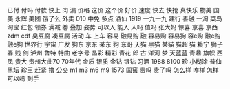 已付
付吗
付款
快上
肉
漏
价格
这价
这个价
好价
速度
快去
快抢
真快乐
物美
国美
永辉
美团
饿了么
外卖
010
中免
多点
酒仙
1919
一九一九
建行
善融
一淘
菜鸟
淘宝
红包
领券
满减
卷
叠加
姿势
可以入
能入
入吗
值吗
张大妈
惊喜
京喜
京西
zdm
cdf
臭豆腐
凑豆腐
活动
车
上车
容易
融易购
融
容易购
容易狗
容e购
融e购
融e狗
世界行
宇宙
广发
狗东
京东
某东
狗
东哥
天猫
黑猫
某猫
猫超
猫
赖宁
狮子
春
贱
剑
泸州
鲁特
特曲
老字号
晶彩
精彩
青花
郎
古
洋河
梦
天蓝蓝
青鼎
旗帜
西凤
贵大
贵州大曲70
70年代
金质
银质
金钻
银钻
习酒
1988
8100
珍
小糊涂
普仙
黑坛
珍王
赶紧
撸
公交
m1
m3
m6
m9
1573
国窖
贵吗
贵了吗
怎么样
咋样
怎样
可以吗
到手
